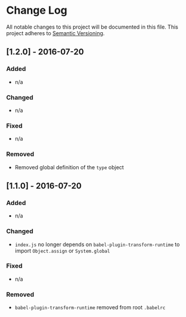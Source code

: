 # Change Log
All notable changes to this project will be documented in this file.
This project adheres to [Semantic Versioning](http://semver.org/).

## [1.2.0] - 2016-07-20
### Added
- n/a

### Changed
- n/a

### Fixed
- n/a

### Removed
- Removed global definition of the `type` object

## [1.1.0] - 2016-07-20
### Added
- n/a

### Changed
- `index.js` no longer depends on `babel-plugin-transform-runtime` to import `Object.assign` or `System.global`

### Fixed
- n/a

### Removed
- `babel-plugin-transform-runtime` removed from root `.babelrc`